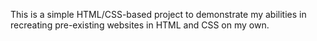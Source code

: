 ﻿This is a simple HTML/CSS-based project to demonstrate my abilities in recreating pre-existing websites in HTML and CSS on my own.
